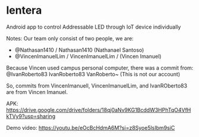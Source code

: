 # lentera
Android app to control Addressable LED through IoT device individually

Notes: Our team only consist of two people, we are:
- @Nathasan1410 / Nathasan1410 (Nathanael Santoso)
- @VincenImanuelLim / VincenImanuelLim / (Vincen Imanuel)

Because Vincen used campus personal computer, there was a commit from:
@IvanRoberto83
IvanRoberto83 VanRoberto~ (This is not our account)

So, commits from VincenImanuell, VincenImanuelLim, and IvanROberto83 are from Vincen Imanuel.

APK: https://drive.google.com/drive/folders/18qj0aNv9KG1BcddW3HPhTqO4VfHkTVy9?usp=sharing

Demo video: https://youtu.be/eOcBcHdmA6M?si=z8Syoe5lsIbm9siC
